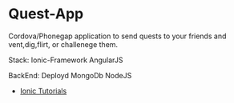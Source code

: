 Quest-App
==========================

Cordova/Phonegap application to send quests to your friends and vent,dig,flirt, or challenege them.

Stack:
Ionic-Framework
AngularJS

BackEnd:
Deployd
MongoDb
NodeJS

- [Ionic Tutorials](http://ionicframework.com/tutorials/)